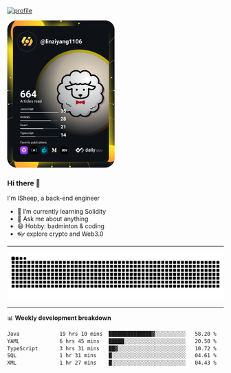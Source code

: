 [![profile](https://user-images.githubusercontent.com/54968314/208005045-e4b42f3b-833d-4242-bfcc-e764865553a2.svg)](https://www.calligrapher.ai/)

<a href="https://app.daily.dev/linziyang1106"><img src="/devcard.png" width="250" alt="ISheep's Dev Card"/></a>

### Hi there 🐏

I'm ISheep, a back-end engineer

- 🔭 I’m currently learning Solidity
- 💬 Ask me about anything
- 😄 Hobby: badminton & coding
- 👓 explore crypto and Web3.0

-------

![](https://raw.githubusercontent.com/ISheepp/ISheepp/output/github-contribution-grid-snake.svg)

-------

📊 **Weekly development breakdown**
<!--START_SECTION:waka-->

```txt
Java             19 hrs 10 mins  ██████████████▓░░░░░░░░░░   58.20 %
YAML             6 hrs 45 mins   █████░░░░░░░░░░░░░░░░░░░░   20.50 %
TypeScript       3 hrs 31 mins   ██▓░░░░░░░░░░░░░░░░░░░░░░   10.72 %
SQL              1 hr 31 mins    █░░░░░░░░░░░░░░░░░░░░░░░░   04.61 %
XML              1 hr 27 mins    █░░░░░░░░░░░░░░░░░░░░░░░░   04.43 %
```

<!--END_SECTION:waka-->
